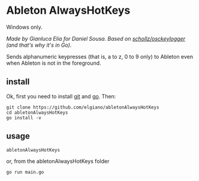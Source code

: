 
# Ableton AlwaysHotKeys
Windows only.

_Made by Gianluca Elia for Daniel Sousa. Based on [schollz/osckeylogger](https://github.com/schollz/osckeylogger) (and that's why it's in Go)._

Sends alphanumeric keypresses (that is, a to z, 0 to 9 only) to Ableton even when Ableton is not in the foreground.



## install
Ok, first you need to install [git](https://git-scm.com/downloads) and [go](https://golang.org/doc/install).
Then:

```
git clone https://github.com/elgiano/abletonAlwaysHotKeys
cd abletonAlwaysHotKeys
go install -v
```

## usage

```
abletonAlwaysHotKeys
```

or, from the abletonAlwaysHotKeys folder

```
go run main.go
```
